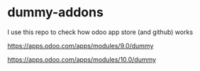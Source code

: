 # dummy-addons
I use this repo to check how odoo app store (and github) works

https://apps.odoo.com/apps/modules/9.0/dummy

https://apps.odoo.com/apps/modules/10.0/dummy
